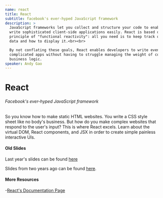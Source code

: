 ```yaml
---
name: react
title: React
subtitle: facebook's ever-hyped JavaScript framework
description: >
  JavaScript frameworks let you collect and structure your code to enable you to
  write sophisticated client-side applications easily. React is based on the
  principle of "functional reactivity": all you need is to keep track of your
  data and how to display it.<br><br>

  By not conflating these goals, React enables developers to write even very
  complicated apps without having to struggle managing the weight of complicated
  business logic.
speaker: Andy Gao
---
```


# React
###### Facebook's ever-hyped JavaScript framework

So you know how to make static HTML websites. You write a CSS style sheet like no body's business. But how do you make complex websites that respond to the user's input? This is where React excels. Learn about the virtual DOM, React components, and JSX in order to create simple painless interactive UIs.


#### Old Slides
Last year's slides can be found [here](https://docs.google.com/presentation/d/1y5qssBx13GuFUZR7F6ramtVUZlO2VyCKLU89uUvgC28/edit?usp=sharing)

Slides from two years ago can be found [here][1].

[1]: slides.pdf

#### More Resources
-[React's Documentation Page](https://reactjs.org/docs/getting-started.html)
